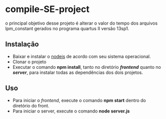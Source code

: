 # compile-SE-project
o principal objetivo desse projeto é alterar o valor do tempo dos arquivos lpm_constant gerados no programa quartus II versão 13sp1.

## Instalação
* Baixar e instalar o [nodejs](https://nodejs.org/en/download/) de acordo com seu sistema operacional.
* Clonar o projeto
* Executar o comando **npm install**, tanto no diretório ***frontend*** quanto no ***server***, para instalar todas as dependências dos dois projetos.

## Uso
* Para iniciar o *frontend*, execute o comando **npm start** dentro do diretório do front.
* Para iniciar o server, execute o comando **node server.js**




